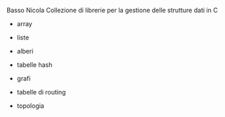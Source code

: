 Basso Nicola
Collezione di librerie per la gestione delle strutture dati in C

- array
- liste
- alberi
- tabelle hash
- grafi

- tabelle di routing
- topologia
